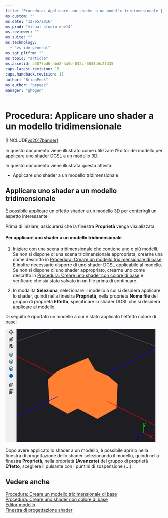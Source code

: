 ```yaml
---
title: "Procedura: Applicare uno shader a un modello tridimensionale | Microsoft Docs"
ms.custom: ""
ms.date: "12/05/2016"
ms.prod: "visual-studio-dev14"
ms.reviewer: ""
ms.suite: ""
ms.technology: 
  - "vs-ide-general"
ms.tgt_pltfrm: ""
ms.topic: "article"
ms.assetid: a3877bd6-abd8-4a9d-842c-6848b6c2f335
caps.latest.revision: 15
caps.handback.revision: 15
author: "BrianPeek"
ms.author: "brpeek"
manager: "ghogen"
---
```

# Procedura: Applicare uno shader a un modello tridimensionale
[!INCLUDE[vs2017banner](../code-quality/includes/vs2017banner.md)]

In questo documento viene illustrato come utilizzare l'Editor dei modello per applicare uno shader DGSL a un modello 3D.  
  
 In questo documento viene illustrata questa attività:  
  
-   Applicare uno shader a un modello tridimensionale  
  
## Applicare uno shader a un modello tridimensionale  
 È possibile applicare un effetto shader a un modello 3D per conferirgli un aspetto interessante.  
  
 Prima di iniziare, assicurarsi che la finestra **Proprietà** venga visualizzata.  
  
#### Per applicare uno shader a un modello tridimensionale  
  
1.  Iniziare con una scena tridimensionale che contiene uno o più modelli.  Se non si dispone di una scena tridimensionale appropriata, crearne una come descritto in [Procedura: Creare un modello tridimensionale di base](../Topic/How%20to:%20Create%20a%20Basic%203-D%20Model.md).  È inoltre necessario disporre di uno shader DGSL applicabile al modello.  Se non si dispone di uno shader appropriato, crearne uno come descritto in [Procedura: Creare uno shader con colore di base](../designers/how-to-create-a-basic-color-shader.md) e verificare che sia stato salvato in un file prima di continuare.  
  
2.  In modalità **Seleziona**, selezionare il modello a cui si desidera applicare lo shader, quindi nella finestra **Proprietà**, nella proprietà **Nome file** del gruppo di proprietà **Effetto**, specificare lo shader DGSL che si desidera applicare al modello.  
  
 Di seguito è riportato un modello a cui è stato applicato l'effetto colore di base:  
  
 ![Scena 3D che illustra l'effetto colore di base](../designers/media/digit-3d-model-effect.png "Digit\-3D\-Model\-Effect")  
  
 Dopo avere applicato lo shader a un modello, è possibile aprirlo nella finestra di progettazione dello shader selezionando il modello, quindi nella finestra **Proprietà**, nella proprietà **\(Avanzate\)** del gruppo di proprietà **Effetto**, scegliere il pulsante con i puntini di sospensione \(**...**\).  
  
## Vedere anche  
 [Procedura: Creare un modello tridimensionale di base](../Topic/How%20to:%20Create%20a%20Basic%203-D%20Model.md)   
 [Procedura: Creare uno shader con colore di base](../designers/how-to-create-a-basic-color-shader.md)   
 [Editor modello](../designers/model-editor.md)   
 [Finestra di progettazione shader](../designers/shader-designer.md)